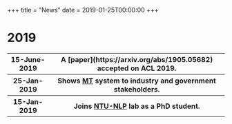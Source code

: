 +++
title = "News"
date = 2019-01-25T00:00:00
+++
# 2019

<table class="tg">
  <tr>
    <th class="tg-s268">15-June-2019</th>
    <th class="tg-s268">A [paper](https://arxiv.org/abs/1905.05682) accepted on ACL 2019. </th>
  </tr>
  <tr>
    <th class="tg-s268">25-Jan-2019</th>
    <th class="tg-s268">Shows <a href="https://ntunlpsg.github.io/project/malay-english-neural-machine-translator/">MT</a> system to industry and government stakeholders.</th>
  </tr>
  <tr>
    <th class="tg-s268">15-Jan-2019</th>
    <th class="tg-s268">Joins <a href="https://ntunlpsg.github.io/">NTU-NLP</a> lab as a PhD student.</th>
  </tr>
</table>
